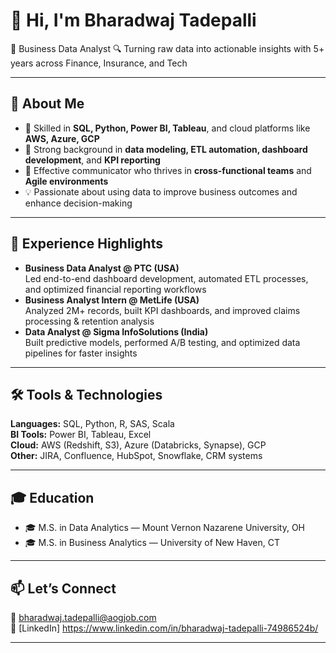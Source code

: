 

# 👋 Hi, I'm Bharadwaj Tadepalli

💼 Business Data Analyst 
🔍 Turning raw data into actionable insights with 5+ years across Finance, Insurance, and Tech  

---

## 🚀 About Me  
- 🔧 Skilled in **SQL, Python, Power BI, Tableau**, and cloud platforms like **AWS, Azure, GCP**
- 🧠 Strong background in **data modeling, ETL automation, dashboard development**, and **KPI reporting**
- 🤝 Effective communicator who thrives in **cross-functional teams** and **Agile environments**
- 💡 Passionate about using data to improve business outcomes and enhance decision-making

---

## 💼 Experience Highlights  
- **Business Data Analyst @ PTC (USA)**  
  Led end-to-end dashboard development, automated ETL processes, and optimized financial reporting workflows  
- **Business Analyst Intern @ MetLife (USA)**  
  Analyzed 2M+ records, built KPI dashboards, and improved claims processing & retention analysis  
- **Data Analyst @ Sigma InfoSolutions (India)**  
  Built predictive models, performed A/B testing, and optimized data pipelines for faster insights

---

## 🛠️ Tools & Technologies  
**Languages:** SQL, Python, R, SAS, Scala  
**BI Tools:** Power BI, Tableau, Excel  
**Cloud:** AWS (Redshift, S3), Azure (Databricks, Synapse), GCP  
**Other:** JIRA, Confluence, HubSpot, Snowflake, CRM systems  

---

## 🎓 Education  
- 🎓 M.S. in Data Analytics — Mount Vernon Nazarene University, OH  
- 🎓 M.S. in Business Analytics — University of New Haven, CT  

---

## 📫 Let’s Connect  
📧 bharadwaj.tadepalli@aogjob.com  
🔗 [LinkedIn] https://www.linkedin.com/in/bharadwaj-tadepalli-74986524b/


---

